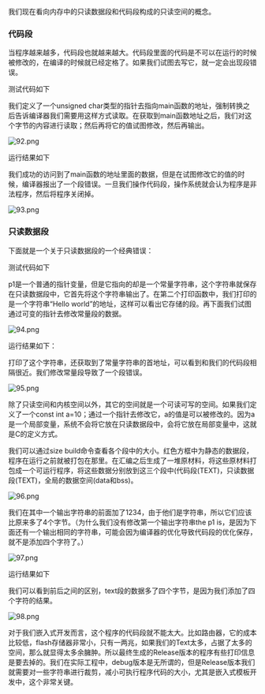 我们现在看向内存中的只读数据段和代码段构成的只读空间的概念。

### 代码段

当程序越来越多，代码段也就越来越大。代码段里面的代码是不可以在运行的时候被修改的，在编译的时候就已经定格了。如果我们试图去写它，就一定会出现段错误。

测试代码如下

我们定义了一个unsigned char类型的指针去指向main函数的地址，强制转换之后告诉编译器我们需要用这样方式读取。在获取到main函数地址之后，我们对这个字节的内容进行读取；然后再将它的值试图修改，然后再输出。

![92.png](http://www.maiziedu.com/uploads/new_img/pvLj8FaS9tyway3hBK.png)

运行结果如下

我们成功的访问到了main函数的地址里面的数据，但是在试图修改它的值的时候，编译器报出了一个段错误。一旦我们操作代码段，操作系统就会认为程序是非法程序，然后将程序关闭掉。

![93.png](http://www.maiziedu.com/uploads/new_img/Y7MMWEoZbYVFXqwLY1.png)

### 只读数据段

下面就是一个关于只读数据段的一个经典错误：

测试代码如下

p1是一个普通的指针变量，但是它指向的却是一个常量字符串，这个字符串就保存在只读数据段中，它首先将这个字符串输出了。在第二个打印函数中，我们打印的是一个字符串“Hello world”的地址，这样可以看出它存储的段。再下面我们试图通过可变的指针去修改常量段的数据。

![94.png](http://www.maiziedu.com/uploads/new_img/O78IgXu1IIpo4UaEbX.png)

运行结果如下：

打印了这个字符串，还获取到了常量字符串的首地址，可以看到和我们的代码段相隔很近。我们修改常量段导致了一个段错误。

![95.png](http://www.maiziedu.com/uploads/new_img/Ec79AgWUlt8pgw3V6t.png)

除了只读空间和内核空间以外，其它的空间就是一个可读可写的空间。如果我们定义了一个const int a=10；通过一个指针去修改它，a的值是可以被修改的。因为a是一个局部变量，系统不会将它放在只读数据段中，会将它放在局部变量中，这就是C的定义方式。

我们可以通过size build命令查看各个段中的大小。红色方框中为静态的数据段，程序在运行之前就被打包在那里。在汇编之后生成了一堆原材料，将这些原材料打包成一个可运行程序，将这些数据分别放到这三个段中(代码段(TEXT)，只读数据段(TEXT)，全局的数据空间(data和bss)。

![96.png](http://www.maiziedu.com/uploads/new_img/50HfMir1dTMoRtlXek.png)

我们在其中一个输出字符串的前面加了1234，由于他们是字符串，所以它们应该比原来多了4个字节。（为什么我们没有修改第一个输出字符串the p1 is，是因为下面还有一个输出相同的字符串，可能会因为编译器的优化导致代码段的优化保存，就不是添加四个字符了。）

![97.png](http://www.maiziedu.com/uploads/new_img/l9l3DO6TTJ2LOXbe6S.png)

运行结果如下

我们可以看到前后之间的区别，text段的数据多了四个字节，是因为我们添加了四个字符的结果。

![98.png](http://www.maiziedu.com/uploads/new_img/bVtOkhdyVVfgpRjZyo.png)

对于我们嵌入式开发而言，这个程序的代码段就不能太大。比如路由器，它的成本比较低，flash存储器非常小，只有一两兆，如果我们的Text太多，占据了太多的空间，那么就显得太多余臃肿。所以最终生成的Release版本的程序有些打印信息是要去掉的。我们在实际工程中，debug版本是无所谓的，但是Release版本我们就需要对一些字符串进行裁剪，减小可执行程序代码的大小，尤其是嵌入式模板开发中，这个非常关键。